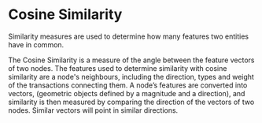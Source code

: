 # Cosine Similarity

Similarity measures are used to determine how many features two entities
have in common.

The Cosine Similarity is a measure of the angle between the feature
vectors of two nodes. The features used to determine similarity with
cosine similarity are a node's neighbours, including the direction,
types and weight of the transactions connecting them. A node’s features
are converted into vectors, (geometric objects defined by a magnitude
and a direction), and similarity is then measured by comparing the
direction of the vectors of two nodes. Similar vectors will point in
similar directions.
